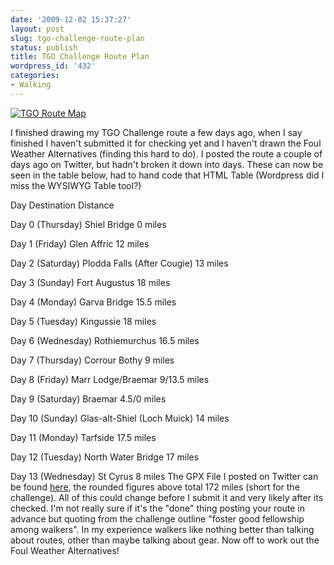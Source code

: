 ```yaml
---
date: '2009-12-02 15:37:27'
layout: post
slug: tgo-challenge-route-plan
status: publish
title: TGO Challenge Route Plan
wordpress_id: '432'
categories:
- Walking
---
```


[![TGO Route Map](http://www.stevenhorner.com/wp-content/uploads/2009/12/TGO-Route-Map-300x172.jpg)](http://www.stevenhorner.com/wp-content/uploads/2009/12/TGO-Route-Map.JPG)

I finished drawing my TGO Challenge route a few days ago, when I say finished I haven't submitted it for checking yet and I haven't drawn the Foul Weather Alternatives (finding this hard to do). I posted the route a couple of days ago on Twitter, but hadn't broken it down into days. These can now be seen in the table below, had to hand code that HTML Table (Wordpress did I miss the WYSIWYG Table tool?) 

Day Destination Distance

Day 0 (Thursday)
Shiel Bridge
0 miles

Day 1 (Friday)
Glen Affric
12 miles

Day 2 (Saturday)
Plodda Falls (After Cougie)
13 miles

Day 3 (Sunday)
Fort Augustus
18 miles

Day 4 (Monday)
Garva Bridge
15.5 miles

Day 5 (Tuesday)
Kingussie
18 miles

Day 6 (Wednesday)
Rothiemurchus
16.5 miles

Day 7 (Thursday)
Corrour Bothy
9 miles

Day 8 (Friday)
Marr Lodge/Braemar
9/13.5 miles

Day 9 (Saturday)
Braemar
4.5/0 miles

Day 10 (Sunday)
Glas-alt-Shiel (Loch Muick)
14 miles

Day 11 (Monday)
Tarfside
17.5 miles

Day 12 (Tuesday)
North Water Bridge
17 miles

Day 13 (Wednesday)
St Cyrus
8 miles
The GPX File I posted on Twitter can be found [here](http://bit.ly/81Dcpt), the rounded figures above total 172 miles (short for the challenge). All of this could change before I submit it and very likely after its checked. I'm not really sure if it's the "done" thing posting your route in advance but quoting from the challenge outline "foster good fellowship among walkers". In my experience walkers like nothing better than talking about routes, other than maybe talking about gear. Now off to work out the Foul Weather Alternatives!
